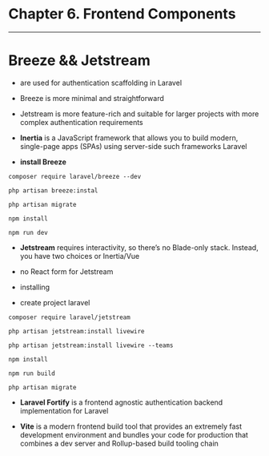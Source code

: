 # Chapter 6. Frontend Components
______________________________________

# Breeze && Jetstream
* are used for authentication scaffolding in Laravel
* Breeze is more minimal and straightforward 
* Jetstream is more feature-rich and suitable for larger projects with more complex authentication requirements

* **Inertia**  is a JavaScript framework that allows you to build modern, single-page apps (SPAs) using server-side such frameworks Laravel
 

* **install Breeze**

```
composer require laravel/breeze --dev

php artisan breeze:instal

php artisan migrate

npm install

npm run dev

```

* **Jetstream** requires interactivity, so there’s no
Blade-only stack. Instead, you have two choices or Inertia/Vue 
* no React form for Jetstream

* installing 
* create project laravel

```
composer require laravel/jetstream

php artisan jetstream:install livewire

php artisan jetstream:install livewire --teams

npm install

npm run build

php artisan migrate
```

* **Laravel Fortify** is a frontend agnostic authentication backend implementation for Laravel

* **Vite** is a modern frontend build tool that provides an extremely fast development environment and bundles your code for production that combines a dev
server and Rollup-based build tooling chain
